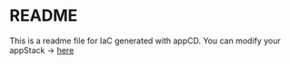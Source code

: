 # README
This is a readme file for IaC generated with appCD.
You can modify your appStack -> [here](http://cloud.stackgen.com/appstacks/0cd84cdd-1d78-4ad8-8311-2c570aced69f)
